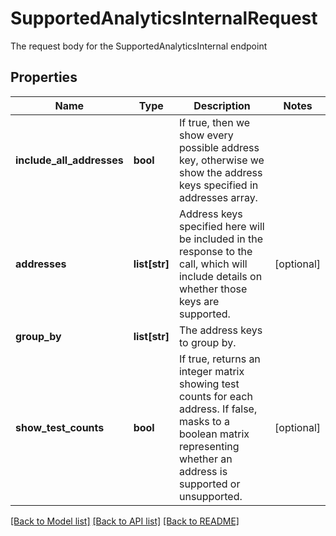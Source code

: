 # SupportedAnalyticsInternalRequest

The request body for the SupportedAnalyticsInternal endpoint

## Properties
Name | Type | Description | Notes
------------ | ------------- | ------------- | -------------
**include_all_addresses** | **bool** | If true, then we show every possible address key, otherwise we show the address keys specified in addresses array. | 
**addresses** | **list[str]** | Address keys specified here will be included in the response to the call, which will include details on whether those keys are supported. | [optional] 
**group_by** | **list[str]** | The address keys to group by. | 
**show_test_counts** | **bool** | If true, returns an integer matrix showing test counts for each address.  If false, masks to a boolean matrix representing whether an address is supported or unsupported. | [optional] 

[[Back to Model list]](../README.md#documentation-for-models) [[Back to API list]](../README.md#documentation-for-api-endpoints) [[Back to README]](../README.md)



